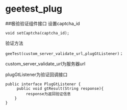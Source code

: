# geetest_plug
##极验验证组件接口
设置captcha_id 


    void setCaptcha(captcha_id);
    
    
验证方法


    geeTest(custom_server_validate_url,plugGtListener)； 
    
    
custom_server_validate_url为服务器url

plugGtListener为验证回调接口  


    public interface PlugGtListener { 
         public void gtResult(String response){ 
             response为返回验证信息  
        } 
    } 
